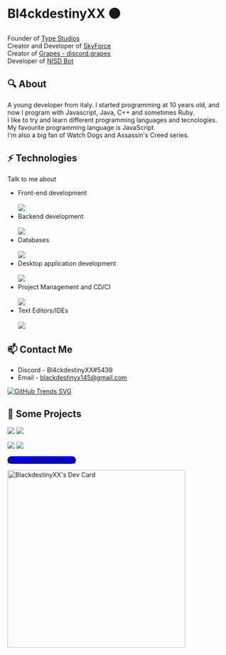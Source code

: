 # Bl4ckdestinyXX ⚫
Founder of [Type Studios](https://discord.gg/USUhuUM3He) <br>
Creator and Developer of  [SkyForce](https://discord.gg/xJ6Qmn2AWw) <br>
Creator of [Grapes - discord.grapes](https://github.com/BlackdestinyXX/Grapes-discord.grapes) <br>
Developer of [NISD Bot](https://discord.com/api/oauth2/authorize?client_id=734535353473433729&permissions=8&scope=bot)
 
## 🔍 About
A young developer from italy. I started programming at 10 years old, and now I program with Javascript, Java, C++ and sometimes Ruby. <br>
I like to try and learn different programming languages and tecnologies. <br>
My favourite programming language is JavaScript. <br>
I'm also a big fan of Watch Dogs and Assassin's Creed series.

## ⚡ Technologies
Talk to me about
- Front-end development <br> <br>
[![](https://skillicons.dev/icons?i=html,css,js,bootstrap,react,vue,nuxtjs,nextjs&perline=3)](https://skillicons.dev)
- Backend development <br> <br>
[![](https://skillicons.dev/icons?i=nodejs,express,nestjs&perline=3)](https://skillicons.dev)
- Databases <br> <br>
[![](https://skillicons.dev/icons?i=mongodb&perline=3)](https://skillicons.dev)
- Desktop application development <br> <br>
[![](https://skillicons.dev/icons?i=electron&perline=3)](https://skillicons.dev)
- Project Management and CD/CI <br> <br>
[![](https://skillicons.dev/icons?i=github,git&perline=3)](https://skillicons.dev)
- Text Editors/IDEs <br> <br>
[![](https://skillicons.dev/icons?i=vscode,idea&perline=3)](https://skillicons.dev)

## 📫 Contact Me
- Discord - Bl4ckdestinyXX#5439
- Email - blackdestinyx145@gmail.com

[![GitHub Trends SVG](https://api.githubtrends.io/user/svg/BlackdestinyXX/langs?time_range=one_year&use_percent=True&theme=dark)](https://githubtrends.io)

## 🚀 Some Projects
[![](https://github-readme-stats.vercel.app/api/pin/?username=blackdestinyxx&repo=node-keypress&theme=blueberry)](https://github.com/blackdestinyxx/node-keypress)
[![](https://github-readme-stats.vercel.app/api/pin/?username=blackdestinyxx&repo=DiscordUserLookup&theme=blueberry)](https://github.com/blackdestinyxx/DiscordUserLookup)

[![](https://github-readme-stats.vercel.app/api/pin/?username=blackdestinyxx&repo=NyanTerminal&theme=blueberry)](https://github.com/blackdestinyxx/NyanTerminal)
[![](https://github-readme-stats.vercel.app/api/pin/?username=blackdestinyxx&repo=Cpiupiu&theme=blueberry)](https://github.com/blackdestinyxx/Cpiupiu)

<a style="background-color: blue !important; border-radius: 10px !important" href="https://discord.gg/qwBeHd7qBd">Join my Discord Server</button>

<a href="https://app.daily.dev/BlackdestinyXX"><img src="https://api.daily.dev/devcards/d9882538452540cc9ecc512e86b8fbf0.png?r=vui" width="400" alt="BlackdestinyXX's Dev Card"/></a>
